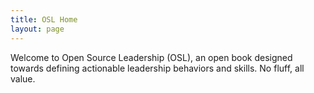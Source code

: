 ```yaml
---
title: OSL Home
layout: page
---
```


Welcome to Open Source Leadership (OSL), an open book designed towards defining actionable leadership behaviors and skills. No fluff, all value.

